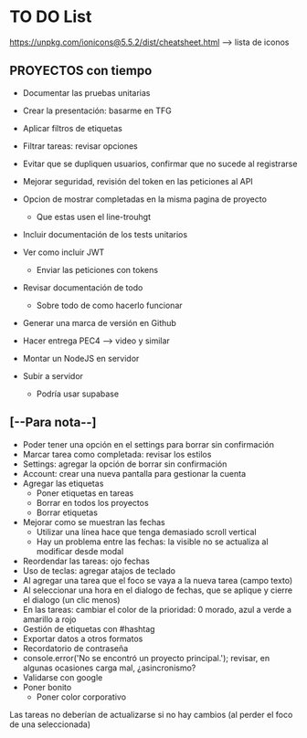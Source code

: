 # TO DO List

https://unpkg.com/ionicons@5.5.2/dist/cheatsheet.html --> lista de iconos

## PROYECTOS con tiempo

- Documentar las pruebas unitarias
- Crear la presentación: basarme en TFG

- Aplicar filtros de etiquetas
- Filtrar tareas: revisar opciones
- Evitar que se dupliquen usuarios, confirmar que no sucede al registrarse
- Mejorar seguridad, revisión del token en las peticiones al API
- Opcion de mostrar completadas en la misma pagina de proyecto
  - Que estas usen el line-trouhgt

- Incluir documentación de los tests unitarios
- Ver como incluir JWT
	- Enviar las peticiones con tokens
- Revisar documentación de todo
	- Sobre todo de como hacerlo funcionar
- Generar una marca de versión en Github
- Hacer entrega PEC4 --> video y similar
- Montar un NodeJS en servidor
- Subir a servidor
	- Podría usar supabase

## [--Para nota--]

- Poder tener una opción en el settings para borrar sin confirmación
- Marcar tarea como completada: revisar los estilos
- Settings: agregar la opción de borrar sin confirmación
- Account: crear una nueva pantalla para gestionar la cuenta
- Agregar las etiquetas
  - Poner etiquetas en tareas
  - Borrar en todos los proyectos
  - Borrar etiquetas
- Mejorar como se muestran las fechas
  - Utilizar una línea hace que tenga demasiado scroll vertical
  - Hay un problema entre las fechas: la visible no se actualiza al modificar desde modal
- Reordendar las tareas: ojo fechas
- Uso de teclas: agregar atajos de teclado
- Al agregar una tarea que el foco se vaya a la nueva tarea (campo texto)
- Al seleccionar una hora en el dialogo de fechas, que se aplique y cierre el dialogo (un clic menos)
- En las tareas: cambiar el color de la prioridad: 0 morado, azul a verde a amarillo a rojo
- Gestión de etiquetas con #hashtag
- Exportar datos a otros formatos
- Recordatorio de contraseña
- console.error('No se encontró un proyecto principal.'); revisar, en algunas ocasiones carga mal, ¿asincronismo?
- Validarse con google
- Poner bonito
  - Poner color corporativo


Las tareas no deberían de actualizarse si no hay cambios (al perder el foco de una seleccionada)
